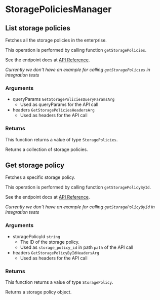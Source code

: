 # StoragePoliciesManager

## List storage policies

Fetches all the storage policies in the enterprise.

This operation is performed by calling function `getStoragePolicies`.

See the endpoint docs at
[API Reference](https://developer.box.com/reference/get-storage-policies/).

*Currently we don't have an example for calling `getStoragePolicies` in integration tests*

### Arguments

- queryParams `GetStoragePoliciesQueryParamsArg`
  - Used as queryParams for the API call
- headers `GetStoragePoliciesHeadersArg`
  - Used as headers for the API call


### Returns

This function returns a value of type `StoragePolicies`.

Returns a collection of storage policies.


## Get storage policy

Fetches a specific storage policy.

This operation is performed by calling function `getStoragePolicyById`.

See the endpoint docs at
[API Reference](https://developer.box.com/reference/get-storage-policies-id/).

*Currently we don't have an example for calling `getStoragePolicyById` in integration tests*

### Arguments

- storagePolicyId `string`
  - The ID of the storage policy.
  - Used as `storage_policy_id` in path `path` of the API call
- headers `GetStoragePolicyByIdHeadersArg`
  - Used as headers for the API call


### Returns

This function returns a value of type `StoragePolicy`.

Returns a storage policy object.


